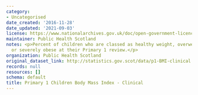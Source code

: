 ```yaml
---
category:
- Uncategorised
date_created: '2016-11-28'
date_updated: '2021-09-03'
license: https://www.nationalarchives.gov.uk/doc/open-government-licence/version/3/
maintainer: Public Health Scotland
notes: <p>Percent of children who are classed as healthy weight, overweight, obese
  or severely obese at their Primary 1 review.</p>
organization: Public Health Scotland
original_dataset_link: http://statistics.gov.scot/data/p1-BMI-clinical
records: null
resources: []
schema: default
title: Primary 1 Children Body Mass Index - Clinical
---
```


